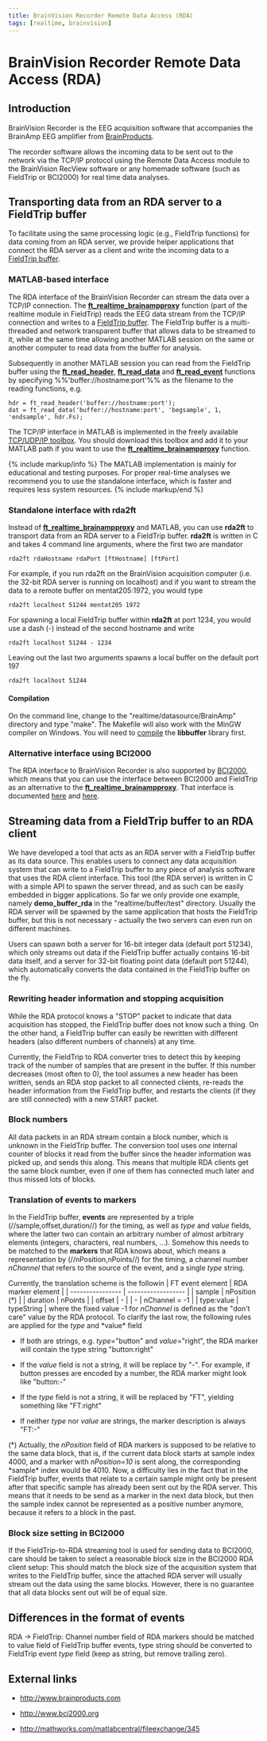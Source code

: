 ```yaml
---
title: BrainVision Recorder Remote Data Access (RDA)
tags: [realtime, brainvision]
---
```


# BrainVision Recorder Remote Data Access (RDA)

## Introduction

BrainVision Recorder is the EEG acquisition software that accompanies the BrainAmp EEG amplifier from [BrainProducts](http://www.brainproducts.com/).

The recorder software allows the incoming data to be sent out to the network via the TCP/IP protocol using the Remote Data Access module to the BrainVision RecView software or any homemade software (such as FieldTrip or BCI2000) for real time data analyses.

## Transporting data from an RDA server to a FieldTrip buffer

To facilitate using the same processing logic (e.g., FieldTrip functions) for data coming from an RDA server, we provide helper applications that connect the RDA server as a client and write the incoming data to a [FieldTrip buffer](/development/realtime/buffer).

### MATLAB-based interface

The RDA interface of the BrainVision Recorder can stream the data over a TCP/IP connection. The **[ft_realtime_brainampproxy](https://github.com/fieldtrip/fieldtrip/blob/release/ft_realtime_brainampproxy.m)** function (part of the realtime module in FieldTrip) reads the EEG data stream from the TCP/IP connection and writes to a [FieldTrip buffer](/development/realtime). The FieldTrip buffer is a multi-threaded and network transparent buffer that allows data to be streamed to it, while at the same time allowing another MATLAB session on the same or another computer to read data from the buffer for analysis.

Subsequently in another MATLAB session you can read from the FieldTrip buffer using the **[ft_read_header](https://github.com/fieldtrip/fieldtrip/blob/release/fileio/ft_read_header.m)**, **[ft_read_data](https://github.com/fieldtrip/fieldtrip/blob/release/fileio/ft_read_data.m)** and **[ft_read_event](https://github.com/fieldtrip/fieldtrip/blob/release/fileio/ft_read_event.m)** functions by specifying %%'buffer://hostname:port'%% as the filename to the reading functions, e.g.

    hdr = ft_read_header('buffer://hostname:port');
    dat = ft_read_data('buffer://hostname:port', 'begsample', 1, 'endsample', hdr.Fs);

The TCP/IP interface in MATLAB is implemented in the freely available [TCP/UDP/IP toolbox](http://mathworks.com/matlabcentral/fileexchange/345). You should download this toolbox and add it to your MATLAB path if you want to use the **[ft_realtime_brainampproxy](https://github.com/fieldtrip/fieldtrip/blob/release/ft_realtime_brainampproxy.m)** function.

{% include markup/info %}
The MATLAB implementation is mainly for educational and testing purposes. For proper real-time analyses we recommend you to use the standalone interface, which is faster and requires less system resources.
{% include markup/end %}

### Standalone interface with rda2ft

Instead of **[ft_realtime_brainampproxy](https://github.com/fieldtrip/fieldtrip/blob/release/ft_realtime_brainampproxy.m)** and MATLAB, you can use **rda2ft** to transport data from an RDA server to a FieldTrip buffer. **rda2ft** is written in C and takes 4 command line arguments, where the first two are mandator

    rda2ft rdaHostname rdaPort [ftHostname] [ftPort]

For example, if you run rda2ft on the BrainVision acquisition computer (i.e. the 32-bit RDA server is running on localhost) and if you want to stream the data to a remote buffer on mentat205:1972, you would type

    rda2ft localhost 51244 mentat205 1972

For spawning a local FieldTrip buffer within **rda2ft** at port 1234, you would use a dash (-) instead of the second hostname and write

    rda2ft localhost 51244 - 1234

Leaving out the last two arguments spawns a local buffer on the default port 197

    rda2ft localhost 51244

#### Compilation

On the command line, change to the "realtime/datasource/BrainAmp" directory and type "make". The Makefile will also work with the MinGW compiler on
Windows. You will need to [compile](/development/realtime/reference_implementation#compiling_the_code) the **libbuffer** library first.

### Alternative interface using BCI2000

The RDA interface to BrainVision Recorder is also supported by [BCI2000](http://www.bci2000.org), which means that you can use the interface between BCI2000 and FieldTrip as an alternative to the **[ft_realtime_brainampproxy](https://github.com/fieldtrip/fieldtrip/blob/release/ft_realtime_brainampproxy.m)**. That interface is documented [here](/development/realtime/bci2000) and [here](http://www.bci2000.org/wiki/index.php/Contributions:FieldTripBuffer).

## Streaming data from a FieldTrip buffer to an RDA client

We have developed a tool that acts as an RDA server with a FieldTrip buffer as its data source. This enables users to connect any data acquisition system that can write to a FieldTrip buffer to any piece of analysis software that uses the RDA client interface. This tool (the RDA server) is written in C with a simple API to spawn the server thread, and as such can be easily embedded in bigger applications. So far we only provide one example, namely **demo_buffer_rda** in the "realtime/buffer/test" directory. Usually the RDA server will be spawned by the same application that hosts the FieldTrip buffer, but this is not necessary - actually the two servers can even run on different machines.

Users can spawn both a server for 16-bit integer data (default port 51234), which only streams out data if the FieldTrip buffer actually contains 16-bit data itself, and a server for 32-bit floating point data (default port 51244), which automatically converts the data contained in the FieldTrip buffer on the fly.

### Rewriting header information and stopping acquisition

While the RDA protocol knows a "STOP" packet to indicate that data acquisition has stopped, the FieldTrip buffer does not know such a thing. On the other hand, a FieldTrip buffer can easily be rewritten with different headers (also different numbers of channels) at any time.

Currently, the FieldTrip to RDA converter tries to detect this by keeping track of the number of samples that are present in the buffer. If this number decreases (most often to 0), the tool assumes a new header has been written, sends an RDA stop packet to all connected clients, re-reads the header information from the FieldTrip buffer, and restarts the clients (if they are still connected) with a new START packet.

### Block numbers

All data packets in an RDA stream contain a block number, which is unknown in the FieldTrip buffer. The conversion tool uses _one_ internal counter of blocks it read from the buffer since the header information was picked up, and sends this along. This means that multiple RDA clients get the same block number, even if one of them has connected much later and thus missed lots of blocks.

### Translation of events to markers

In the FieldTrip buffer, **events** are represented by a triple (//sample,offset,duration//) for the timing, as well as _type_ and _value_ fields, where the latter two can contain an arbitrary number of almost arbitrary elements (integers, characters, real numbers, ...). Somehow this needs to be matched to the **markers** that RDA knows about, which means a representation by (//nPosition,nPoints//) for the timing, a channel number _nChannel_ that refers to the source of the event, and a single _type_ string.

Currently, the translation scheme is the followin
| FT event element | RDA marker element |
| ---------------- | ------------------ |
| sample | nPosition (*) |
| duration | nPoints |
| offset | - |
| - | nChannel = -1 |
| type:value | typeString |
where the fixed value -1 for *nChannel* is defined as the "don't care" value by the RDA protocol.
To clarify the last row, the following rules are applied for the *type* and *value\* field

- If both are strings, e.g. _type_="button" and _value_="right", the RDA marker will contain the type string "button:right"

- If the _value_ field is not a string, it will be replace by "-". For example, if button presses are encoded by a number, the RDA marker might look like "button:-"

- If the _type_ field is not a string, it will be replaced by "FT", yielding something like "FT:right"

- If neither _type_ nor _value_ are strings, the marker description is always "FT:-"

(*) Actually, the *nPosition* field of RDA markers is supposed to be relative
to the same data block, that is, if the current data block starts at sample
index 4000, and a marker with *nPosition=10* is sent along, the corresponding
*sample\* index would be 4010. Now, a difficulty lies in the fact that in the
FieldTrip buffer, events that relate to a certain sample might only be present
after that specific sample has already been sent out by the RDA server. This means
that it needs to be send as a marker in the next data block, but then the sample
index cannot be represented as a positive number anymore, because it refers to a block
in the past.

### Block size setting in BCI2000

If the FieldTrip-to-RDA streaming tool is used for sending data to BCI2000, care should be taken to
select a reasonable block size in the BCI2000 RDA client setup: This should match the block size of
the acquisition system that writes to the FieldTrip buffer, since the attached RDA server will
usually stream out the data using the same blocks. However, there is no guarantee that all
data blocks sent out will be of equal size.

## Differences in the format of events

RDA -> FieldTrip: Channel number field of RDA markers should be matched to value field of FieldTrip buffer events, type string should be converted to FieldTrip event _type_ field (keep as string, but remove trailing zero).

## External links

- http://www.brainproducts.com

- http://www.bci2000.org

- http://mathworks.com/matlabcentral/fileexchange/345
